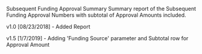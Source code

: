 Subsequent Funding Approval Summary
Summary report of the Subsequent Funding Approval Numbers with subtotal of Approval Amounts included.

v1.0 [08/23/2018] - Added Report

v1.5 [1/7/2019] - Adding 'Funding Source' parameter and Subtotal row for Approval Amount 
